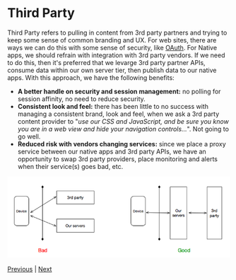# Third Party

Third Party refers to pulling in content from 3rd party partners and trying to keep some sense of common branding and UX. For web sites, there are ways we can do this with some sense of security, like [OAuth](https://auth0.com/docs/design/browser-based-vs-native-experience-on-mobile). For Native apps, we should refrain with integration with 3rd party vendors. If we need to do this, then it's preferred that we levarge 3rd party partner APIs, consume data within our own server tier, then publish data to our native apps. With this approach, we have the following benefits: 

* **A better handle on security and session management:** no polling for session affinity, no need to reduce security. 
* **Consistent look and feel:** there has been little to no success with managing a consistent brand, look and feel, when we ask a 3rd party content provider to "_use our CSS and JavaScript, and be sure you know you are in a web view and hide your navigation controls..._". Not going to go well. 
* **Reduced risk with vendors changing services:** since we place a proxy service between our native apps and 3rd party APIs, we have an opportunity to swap 3rd party providers, place monitoring and alerts when their service(s) goes bad, etc. 

![third party and apps](img/nativeapps_thirdparty.png)



[Previous](05_healthcheck.md) | [Next](07_end.md)